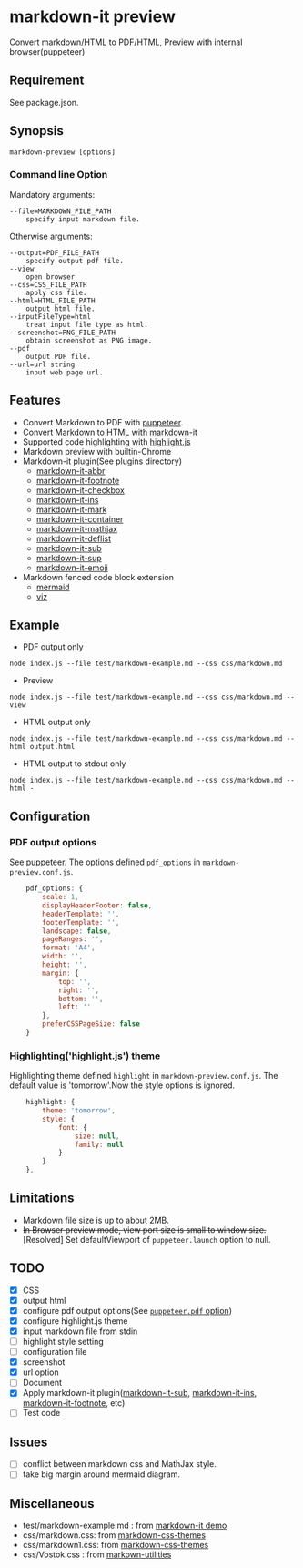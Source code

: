 # markdown-it preview
Convert markdown/HTML to PDF/HTML, Preview with internal browser(puppeteer)
## Requirement
See package.json.
## Synopsis
```
markdown-preview [options]
```
### Command line Option

Mandatory arguments:

```
--file=MARKDOWN_FILE_PATH
    specify input markdown file.
```
Otherwise arguments:
```
--output=PDF_FILE_PATH
    specify output pdf file.
--view
    open browser
--css=CSS_FILE_PATH
    apply css file.
--html=HTML_FILE_PATH
    output html file.
--inputFileType=html
    treat input file type as html. 
--screenshot=PNG_FILE_PATH
    obtain screenshot as PNG image.
--pdf
    output PDF file.
--url=url string
    input web page url.
```
## Features
- Convert Markdown to PDF with [puppeteer](https://github.com/GoogleChrome/puppeteer).
- Convert Markdown to HTML with [markdown-it](https://github.com/markdown-it/markdown-it)
- Supported code highlighting with [highlight.js](https://highlightjs.org/)
- Markdown preview with builtin-Chrome
- Markdown-it plugin(See plugins directory)
    - [markdown-it-abbr](https://github.com/markdown-it/markdown-it-abbr)
    - [markdown-it-footnote](https://github.com/markdown-it/markdown-it-footnote)
    - [markdown-it-checkbox](https://github.com/mcecot/markdown-it-checkbox)
    - [markdown-it-ins](https://github.com/markdown-it/markdown-it-ins)
    - [markdown-it-mark](https://github.com/markdown-it/markdown-it-mark)
    - [markdown-it-container](https://github.com/markdown-it/markdown-it-container)
    - [markdown-it-mathjax](https://github.com/classeur/markdown-it-mathjax)
    - [markdown-it-deflist](https://github.com/markdown-it/markdown-it-deflist)
    - [markdown-it-sub](https://github.com/markdown-it/markdown-it-sub)
    - [markdown-it-sup](https://github.com/markdown-it/markdown-it-sup)
    - [markdown-it-emoji](https://github.com/markdown-it/markdown-it-emoji)
- Markdown fenced code block extension
    - [mermaid](https://mermaidjs.github.io/)
    - [viz](https://github.com/mdaines/viz.js)
## Example
- PDF output only
```
node index.js --file test/markdown-example.md --css css/markdown.md
```
- Preview
```
node index.js --file test/markdown-example.md --css css/markdown.md --view
```
- HTML output only
```
node index.js --file test/markdown-example.md --css css/markdown.md --html output.html
```
- HTML output to stdout only
```
node index.js --file test/markdown-example.md --css css/markdown.md --html -
```
## Configuration
### PDF output options
See [puppeteer](https://github.com/GoogleChrome/puppeteer/blob/v1.9.0/docs/api.md#pagepdfoptions).
The options defined `pdf_options` in `markdown-preview.conf.js`.
``` js
    pdf_options: {
        scale: 1,
        displayHeaderFooter: false,
        headerTemplate: '',
        footerTemplate: '',
        landscape: false,
        pageRanges: '',
        format: 'A4',
        width: '',
        height: '',
        margin: {
            top: '',
            right: '',
            bottom: '',
            left: ''
        },
        preferCSSPageSize: false
    }
```
### Highlighting('highlight.js') theme
Highlighting theme defined `highlight` in `markdown-preview.conf.js`. The default value is 'tomorrow'.Now the style options is ignored.
``` js
    highlight: {
        theme: 'tomorrow',
        style: {
            font: {
                size: null,
                family: null
            }
        }
    },
```
## Limitations
- Markdown file size is up to about 2MB.
- ~~In Browser preview mode, view port size is small to window size.~~  
 [Resolved] Set defaultViewport of `puppeteer.launch` option to null.
## TODO
- [x] CSS
- [x] output html
- [x] configure pdf output options(See [`puppeteer.pdf` option](https://github.com/GoogleChrome/puppeteer/blob/v1.9.0/docs/api.md#pagepdfoptions))
- [x] configure highlight.js theme
- [x] input markdown file from stdin
- [ ] highlight style setting
- [ ] configuration file
- [x] screenshot
- [x] url option
- [ ] Document
- [x] Apply markdown-it plugin([markdown-it-sub](https://github.com/markdown-it/markdown-it-sub), [markdown-it-ins](https://github.com/markdown-it/markdown-it-ins), [markdown-it-footnote](https://github.com/markdown-it/markdown-it-footnote), etc)
- [ ] Test code
## Issues
- [ ] conflict between markdown css and MathJax style.
- [ ] take big margin around mermaid diagram.
## Miscellaneous
- test/markdown-example.md : from [markdown-it demo](https://markdown-it.github.io/)
- css/markdown.css: from [markdown-css-themes](https://github.com/jasonm23/markdown-css-themes)
- css/markdown1.css: from [markdown-css-themes](https://github.com/jasonm23/markdown-css-themes)
- css/Vostok.css : from [markown-utilities](https://github.com/nWODT-Cobalt/markown-utilities)